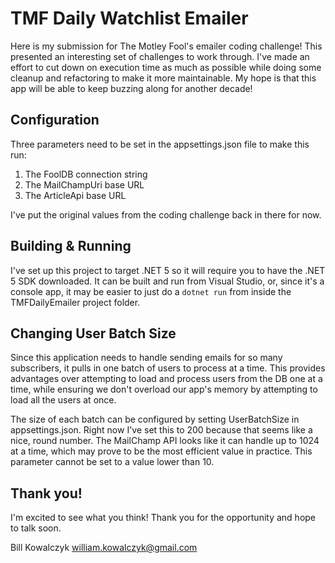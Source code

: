 ﻿# TMF Daily Watchlist Emailer

Here is my submission for The Motley Fool's emailer coding challenge! This presented an interesting
set of challenges to work through. I've made an effort to cut down on execution time as
much as possible while doing some cleanup and refactoring to make it more maintainable.
My hope is that this app will be able to keep buzzing along for another decade!

## Configuration

Three parameters need to be set in the appsettings.json file to make this run:

1. The FoolDB connection string
2. The MailChampUri base URL
3. The ArticleApi base URL

I've put the original values from the coding challenge back in there for now.

## Building & Running

I've set up this project to target .NET 5 so it will require you to have the .NET 5 SDK
downloaded. It can be built and run from Visual Studio, or, since it's a console app,
it may be easier to just do a `dotnet run` from inside the TMFDailyEmailer project folder.

## Changing User Batch Size

Since this application needs to handle sending emails for so many subscribers, it pulls in
one batch of users to process at a time. This provides advantages over attempting to load
and process users from the DB one at a time, while ensuring we don't overload our app's
memory by attempting to load all the users at once.

The size of each batch can be configured by setting UserBatchSize in appsettings.json. Right
now I've set this to 200 because that seems like a nice, round number. The MailChamp API
looks like it can handle up to 1024 at a time, which may prove to be the most efficient value
in practice. This parameter cannot be set to a value lower than 10.

## Thank you!

I'm excited to see what you think! Thank you for the opportunity and hope to talk soon.

Bill Kowalczyk
<william.kowalczyk@gmail.com>